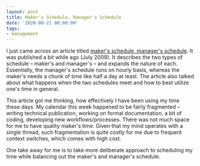 ```yaml
---
layout: post
title: Maker's Schedule, Manager's Schedule
date: '2020-08-21 00:00:00'
tags:
- management
---
```


I just came across an article titled [maker's schedule, manager's schedule](http://www.paulgraham.com/makersschedule.html).  It was
published a bit while ago (July 2009).  It describes the two types of schedule – maker's
and manager's – and expands the nature of each.  Essentially, the manager's schedule runs
on hourly basis, whereas the maker's needs a chunk of time like half a day at least.  The
article also talked about what happens when the two schedules meet and how to best utilize
one's time in general.

This article got me thinking, how effectively I have been using my time these days.  My
calendar this week happened to be fairly fragmented – writing technical publication,
working on formal documentation, a bit of coding, developing new
workflows/processes.  There was not much space for me to have quality maker's
time.  Given that my mind operates with a single thread, such fragmentation is
quite costly for me due to frequent context switches, which comes with high cost.

One take away for me is to take more deliberate approach to scheduling my time while
balancing out the maker's and manager's schedule.

